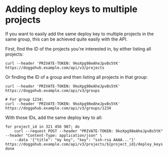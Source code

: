 # Adding deploy keys to multiple projects

If you want to easily add the same deploy key to multiple projects in the same
group, this can be achieved quite easily with the API.

First, find the ID of the projects you're interested in, by either listing all
projects:

```
curl --header 'PRIVATE-TOKEN: 9koXpg98eAheJpvBs5tK' https://doggohub.example.com/api/v3/projects
```

Or finding the ID of a group and then listing all projects in that group:

```
curl --header 'PRIVATE-TOKEN: 9koXpg98eAheJpvBs5tK' https://doggohub.example.com/api/v3/groups

# For group 1234:
curl --header 'PRIVATE-TOKEN: 9koXpg98eAheJpvBs5tK' https://doggohub.example.com/api/v3/groups/1234
```

With those IDs, add the same deploy key to all:

```
for project_id in 321 456 987; do
    curl --request POST --header "PRIVATE-TOKEN: 9koXpg98eAheJpvBs5tK" --header "Content-Type: application/json" \
    --data '{"title": "my key", "key": "ssh-rsa AAAA..."}' https://doggohub.example.com/api/v3/projects/${project_id}/deploy_keys
done
```
